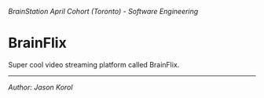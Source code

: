*BrainStation April Cohort (Toronto) - Software Engineering*

# BrainFlix

Super cool video streaming platform called BrainFlix.

---

*Author: Jason Korol*
